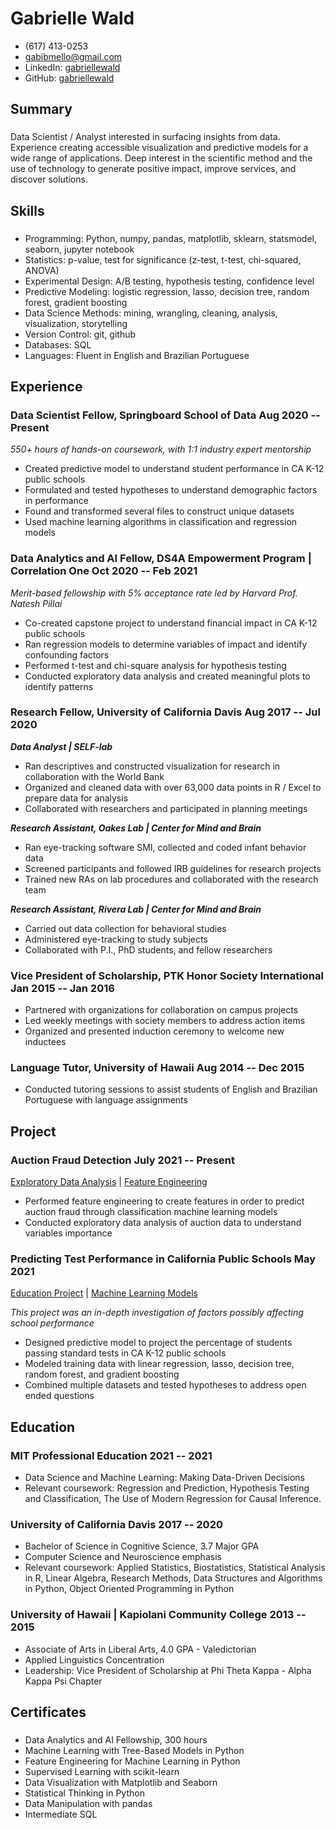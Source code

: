 <!-- The (first) h1 will be used as the <title> of the HTML page -->
# Gabrielle Wald

<!-- The unordered list immediately after the h1 will be formatted on a single
line. It is intended to be used for contact details -->
- (617) 413-0253
- <gabibmello@gmail.com>
- LinkedIn: [gabriellewald](https://www.linkedin.com/in/gabriellewald/)
- GitHub: [gabriellewald](https://github.com/gabriellewald)

<!-- The paragraph after the h1 and ul and before the first h2 is optional. It
is intended to be used for a short summary. -->
## Summary

### <span></span>

Data Scientist / Analyst interested in surfacing insights from data. Experience creating accessible visualization and predictive models for a wide range of applications. Deep interest in the scientific method and the use of technology to generate positive impact, improve services, and discover solutions.

## Skills

### <span></span>

- Programming: Python, numpy, pandas, matplotlib, sklearn, statsmodel, seaborn, jupyter notebook
- Statistics: p-value, test for significance (z-test, t-test, chi-squared, ANOVA)
- Experimental Design: A/B testing, hypothesis testing, confidence level
- Predictive Modeling: logistic regression, lasso, decision tree, random forest, gradient boosting
- Data Science Methods: mining, wrangling, cleaning, analysis, visualization, storytelling
- Version Control: git, github
- Databases: SQL
- Languages: Fluent in English and Brazilian Portuguese

## Experience

<!-- You have to wrap the "left" and "right" half of these headings in spans by
hand -->
### <span>Data Scientist Fellow, Springboard School of Data</span> <span>Aug 2020 -- Present</span>

*550+ hours of hands-on coursework, with 1:1 industry expert mentorship*

- Created predictive model to understand student performance in CA K-12 public schools
- Formulated and tested hypotheses to understand demographic factors in performance
- Found and transformed several files to construct unique datasets
- Used machine learning algorithms in classification and regression models

### <span>Data Analytics and AI Fellow, DS4A Empowerment Program | Correlation One</span> <span>Oct 2020 -- Feb 2021</span>

*Merit-based fellowship with 5% acceptance rate led by Harvard Prof. Natesh Pillai*

- Co-created capstone project to understand financial impact in CA K-12 public schools
- Ran regression models to determine variables of impact and identify confounding factors
- Performed t-test and chi-square analysis for hypothesis testing
- Conducted exploratory data analysis and created meaningful plots to identify patterns

### <span>Research Fellow, University of California Davis</span> <span>Aug 2017 -- Jul 2020</span>
***Data Analyst | SELF-lab***

- Ran descriptives and constructed visualization for research in collaboration with the World Bank
- Organized and cleaned data with over 63,000 data points in R / Excel to prepare data for analysis
- Collaborated with researchers and participated in planning meetings

***Research Assistant, Oakes Lab | Center for Mind and Brain***

- Ran eye-tracking software SMI, collected and coded infant behavior data
- Screened participants and followed IRB guidelines for research projects
- Trained new RAs on lab procedures and collaborated with the research team

***Research Assistant, Rivera Lab | Center for Mind and Brain***

- Carried out data collection for behavioral studies
- Administered eye-tracking to study subjects 
- Collaborated with P.I., PhD students, and fellow researchers

### <span>Vice President of Scholarship, PTK Honor Society International</span> <span>Jan 2015 -- Jan 2016</span>

- Partnered with organizations for collaboration on campus projects
- Led weekly meetings with society members to address action items
- Organized and presented induction ceremony to welcome new inductees

### <span>Language Tutor, University of Hawaii</span> <span>Aug 2014 -- Dec 2015</span>

- Conducted tutoring sessions to assist students of English and Brazilian Portuguese with language assignments

## Project

### <span>Auction Fraud Detection</span> <span>July 2021 -- Present</span>

[Exploratory Data Analysis](https://github.com/gabriellewald/auction-fraud-detection/blob/main/notebooks/2_exploratory_data_analysis.ipynb) |
[Feature Engineering](https://github.com/gabriellewald/auction-fraud-detection/blob/main/notebooks/3_feature_engineering.ipynb)

- Performed feature engineering to create features in order to predict auction fraud through classification machine learning models
- Conducted exploratory data analysis of auction data to understand variables importance

### <span>Predicting Test Performance in California Public Schools</span> <span>May 2021</span>

[Education Project](https://github.com/gabriellewald/education-project) |
[Machine Learning Models](https://github.com/gabriellewald/education-project/blob/main/notebooks/5_pre_processing_modeling.ipynb)

*This project was an in-depth investigation of factors possibly affecting school performance*

- Designed predictive model to project the percentage of students passing standard tests in CA K-12 public schools
- Modeled training data with linear regression, lasso, decision tree, random forest, and gradient boosting
- Combined multiple datasets and tested hypotheses to address open ended questions

## Education

### <span>MIT Professional Education</span> <span>2021 -- 2021</span>

- Data Science and Machine Learning: Making Data-Driven Decisions
- Relevant coursework: Regression and Prediction, Hypothesis Testing and Classification, The Use of Modern Regression for Causal Inference.

### <span>University of California Davis</span> <span>2017 -- 2020</span>

- Bachelor of Science in Cognitive Science, 3.7 Major GPA
- Computer Science and Neuroscience emphasis
- Relevant coursework: Applied Statistics, Biostatistics, Statistical Analysis in R, Linear Algebra, Research Methods, Data Structures and Algorithms in Python, Object Oriented Programming in Python

### <span>University of Hawaii | Kapiolani Community College</span> <span>2013 -- 2015</span>

- Associate of Arts in Liberal Arts, 4.0 GPA - Valedictorian
- Applied Linguistics Concentration
- Leadership: Vice President of Scholarship at Phi Theta Kappa - Alpha Kappa Psi Chapter

## Certificates

### <span></span>

- Data Analytics and AI Fellowship, 300 hours
- Machine Learning with Tree-Based Models in Python
- Feature Engineering for Machine Learning in Python
- Supervised Learning with scikit-learn
- Data Visualization with Matplotlib and Seaborn
- Statistical Thinking in Python
- Data Manipulation with pandas
- Intermediate SQL
